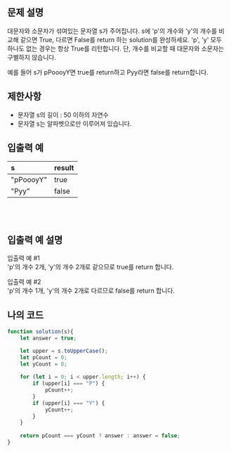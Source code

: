 ## 문제 설명

대문자와 소문자가 섞여있는 문자열 s가 주어집니다. s에 'p'의 개수와 'y'의 개수를 비교해 같으면 True, 다르면 False를 return 하는 solution를 완성하세요. 'p', 'y' 모두 하나도 없는 경우는 항상 True를 리턴합니다. 단, 개수를 비교할 때 대문자와 소문자는 구별하지 않습니다.

예를 들어 s가 pPoooyY면 true를 return하고 Pyy라면 false를 return합니다.

## 제한사항

* 문자열 s의 길이 : 50 이하의 자연수
* 문자열 s는 알파벳으로만 이루어져 있습니다.
## 입출력 예

|s|result|
|:------|:---|
|"pPoooyY"|true|
|"Pyy"|false|

<br/>
<br/>

## 입출력 예 설명

입출력 예 #1<br/>
'p'의 개수 2개, 'y'의 개수 2개로 같으므로 true를 return 합니다.

입출력 예 #2<br/>
'p'의 개수 1개, 'y'의 개수 2개로 다르므로 false를 return 합니다.

## 나의 코드

```js
function solution(s){
    let answer = true;

    let upper = s.toUpperCase();
    let pCount = 0;
    let yCount = 0;
    
    for (let i = 0; i < upper.length; i++) {
        if (upper[i] === "P") {
            pCount++;
        }
        if (upper[i] === "Y") {
            yCount++;
        }
    }
        
    return pCount === yCount ? answer : answer = false;
}
```

